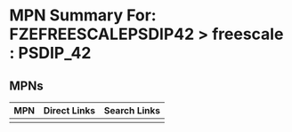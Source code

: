 



# MPN Summary For: FZEFREESCALEPSDIP42 > freescale : PSDIP_42

## MPNs
  

|MPN|Direct Links|Search Links|
| :--- | :--- | :--- |
||||
